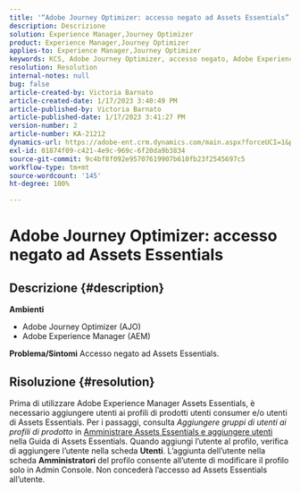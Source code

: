 ```yaml
---
title: '“Adobe Journey Optimizer: accesso negato ad Assets Essentials”'
description: Descrizione
solution: Experience Manager,Journey Optimizer
product: Experience Manager,Journey Optimizer
applies-to: Experience Manager,Journey Optimizer
keywords: KCS, Adobe Journey Optimizer, accesso negato, Adobe Experience Manager, AEM, AJO, Assets Essentials, risoluzione dei problemi
resolution: Resolution
internal-notes: null
bug: false
article-created-by: Victoria Barnato
article-created-date: 1/17/2023 3:40:49 PM
article-published-by: Victoria Barnato
article-published-date: 1/17/2023 3:41:27 PM
version-number: 2
article-number: KA-21212
dynamics-url: https://adobe-ent.crm.dynamics.com/main.aspx?forceUCI=1&pagetype=entityrecord&etn=knowledgearticle&id=cfeedd4e-7d96-ed11-aad1-6045bd006079
exl-id: 01874f09-c421-4e9c-969c-6f20da9b3834
source-git-commit: 9c4bf8f092e95707619907b610fb23f2545697c5
workflow-type: tm+mt
source-wordcount: '145'
ht-degree: 100%

---
```


# Adobe Journey Optimizer: accesso negato ad Assets Essentials

## Descrizione {#description}

<b>Ambienti</b>
- Adobe Journey Optimizer (AJO)
- Adobe Experience Manager (AEM)



<b>Problema/Sintomi</b>
Accesso negato ad Assets Essentials.


## Risoluzione {#resolution}


Prima di utilizzare Adobe Experience Manager Assets Essentials, è necessario aggiungere utenti ai profili di prodotti utenti consumer e/o utenti di Assets Essentials. Per i passaggi, consulta *Aggiungere gruppi di utenti ai profili di prodotto* in [Amministrare Assets Essentials e aggiungere utenti](https://experienceleague.adobe.com/docs/experience-manager-assets-essentials/help/get-started-admins/deploy-administer.html?lang=it#add-users-to-product-profiles) nella Guida di Assets Essentials. Quando aggiungi l’utente al profilo, verifica di aggiungere l’utente nella scheda <b>Utenti</b>. L’aggiunta dell’utente nella scheda <b>Amministratori</b> del profilo consente all’utente di modificare il profilo solo in Admin Console. Non concederà l’accesso ad Assets Essentials all’utente.
